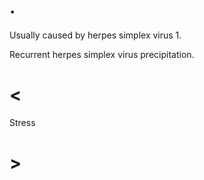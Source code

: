 # .

Usually caused by herpes simplex virus 1.

Recurrent herpes simplex virus precipitation.

# <

Stress

# >

